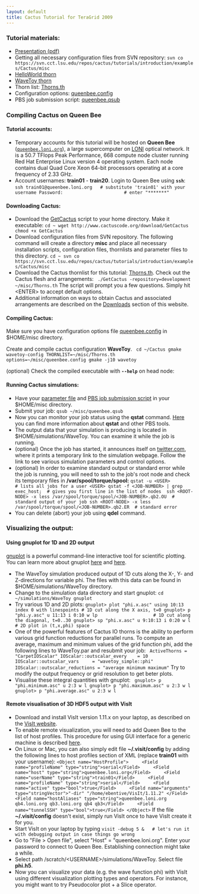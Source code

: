 ```yaml
---
layout: default
title: Cactus Tutorial for TeraGrid 2009
---
```

### Tutorial materials:

-   [Presentation
    (pdf)](http://svn.cct.lsu.edu/repos/cactus/tutorials/introduction/introduction.pdf)
-   Getting all necessary configuration files from SVN repository:
    `svn co https://svn.cct.lsu.edu/repos/cactus/tutorials/introduction/examples/Cactus/misc`
-   [HelloWorld
    thorn](http://svn.cct.lsu.edu/repos/cactus/tutorials/introduction/examples/Cactus/arrangements/Introduction/HelloWorld)
-   [WaveToy
    thorn](http://svn.cct.lsu.edu/repos/cactus/tutorials/introduction/examples/Cactus/arrangements/Introduction/WaveToy)
-   Thorn list:
    [Thorns.th](http://svn.cct.lsu.edu/repos/cactus/tutorials/introduction/examples/Cactus/misc/Thorns.th)
-   Configuration options:
    [queenbee.config](https://svn.cct.lsu.edu/repos/cactus/tutorials/introduction/examples/Cactus/misc/queenbee.config)
-   PBS job submission script:
    [queenbee.qsub](https://svn.cct.lsu.edu/repos/cactus/tutorials/introduction/examples/Cactus/misc/queenbee.qsub)

### Compiling Cactus on **Queen Bee**

#### Tutorial accounts:

-   Temporary accounts for this tutorial will be hosted on **Queen Bee**
    ([`queenbee.loni.org`](http://www.loni.org/systems/system.php?system=QueenBee)),
    a large supercomputer on [LONI](http://www.loni.org) optical
    network. It is a 50.7 TFlops Peak Performance, 668 compute node
    cluster running Red Hat Enterprise Linux version 4 operating system.
    Each node contains dual Quad Core Xeon 64-bit processors operating
    at a core frequency of 2.33 GHz.
-   Account usernames: **train01** - **train20**. Login to Queen Bee
    using **`ssh`**:
    ` ssh train01@queenbee.loni.org   # substitute 'train01' with your username Password:                       # enter "*******"  `

#### Downloading Cactus:

-   Download the [GetCactus](/download/GetCactus) script to your home
    directory. Make it executable:
    ` cd ~ wget http://www.cactuscode.org/download/GetCactus chmod +x GetCactus  `
-   Download configuration files from SVN repository. The following
    command will create a directory **misc** and place all necessary
    installation scripts, configuration files, thornlists and parameter
    files to this directory.
    ` cd ~ svn co https://svn.cct.lsu.edu/repos/cactus/tutorials/introduction/examples/Cactus/misc  `
-   Download the Cactus thornlist for this tutorial:
    [Thorns.th](https://svn.cct.lsu.edu/repos/cactus/tutorials/introduction/examples/Cactus/misc/Thorns.th).
    Check out the Cactus flesh and arrangements:
    ` ./GetCactus -repository=development ~/misc/Thorns.th` The script
    will prompt you a few questions. Simply hit &lt;ENTER&gt; to accept
    default options.
-   Additional information on ways to obtain Cactus and associated
    arrangements are described on the [Downloads](/download/) section of
    this website.

#### Compiling Cactus:

Make sure you have configuration options file
[queenbee.config](https://svn.cct.lsu.edu/repos/cactus/tutorials/introduction/examples/Cactus/misc/queenbee.config)
in $HOME/misc directory.

Create and compile cactus configuration **WaveToy**.
` cd ~/Cactus gmake wavetoy-config THORNLIST=~/misc/Thorns.th options=~/misc/queenbee.config gmake -j10 wavetoy`

(optional) Check the compiled executable with **`--help`** on head node:
`  `

#### Running Cactus simulations:

-   Have your [parameter
    file](http://svn.cct.lsu.edu/repos/cactus/tutorials/introduction/examples/Cactus/misc/WaveToy.par)
    and [PBS job submission
    script](http://svn.cct.lsu.edu/repos/cactus/tutorials/introduction/examples/Cactus/misc/queenbee.qsub)
    in your $HOME/misc directory.
-   Submit your job: `qsub ~/misc/queenbee.qsub `
-   Now you can monitor your job status using the **qstat** command.
    [Here](http://www.teragrid.org/userinfo/jobs/pbs.php) you can find
    more information about **qstat** and other PBS tools.
-   The output data that your simulation is producing is located in
    $HOME/simulations/WaveToy. You can examine it while the job is
    running.
-   (optional) Once the job has started, it announces itself on
    [twitter.com](http://twitter.com/numrel), where it prints a
    temporary link to the simulation webpage. Follow the link to see
    various simulation parameters and control options.
-   (optional) In order to examine standard output or standard error
    while the job is running, you will need to ssh to the job's root
    node and check its temporary files in **/var/spool/torque/spool:**
    ` qstat -u <USER>                         # lists all jobs for a user <USER> qstat -f <JOB-NUMBER> | grep exec_host;  # gives you first line in the list of nodes  ssh <ROOT-NODE> -x less /var/spool/torque/spool/<JOB-NUMBER>.qb2.OU  # standard output of your job ssh <ROOT-NODE> -x less /var/spool/torque/spool/<JOB-NUMBER>.qb2.ER  # standard error   `
-   You can delete (abort) your job using **qdel** command.

### Visualizing the output:

#### Using **gnuplot** for 1D and 2D output

[gnuplot](http://www.gnuplot.info/) is a powerful command-line
interactive tool for scientific plotting. You can learn more about
gnuplot [here]() and
[here](http://t16web.lanl.gov/Kawano/gnuplot/index-e.html).

-   The WaveToy simulation produced output of 1D cuts along the X-, Y-
    and Z-directions for variable phi. The files with this data can be
    found in $HOME/simulations/WaveToy directory.
-   Change to the simulation data directory and start gnuplot:
    ` cd ~/simulations/WaveToy gnuplot `
-   Try various 1D and 2D plots:
    ` gnuplot> plot "phi.x.asc" using 10:13 index 0 with linespoints # 1D cut along the X axis, t=0 gnuplot> p "phi.y.asc" u 11:13 i 0:10 w lp                     # 1D cut along the diagonal, t=0..30 gnuplot> sp "phi.x.asc" u 9:10:13 i 0:20 w l                   # 2D plot in (t,x,phi) space `
-   One of the powerful features of Cactus IO thorns is the ability to
    perform various grid function reductions for parallel runs. To
    compute an average, maximum and minimum values of the grid function
    phi, add the following lines to WaveToy.par and resubmit your job:
    ` ActiveThorns = "CarpetIOScalar" IOScalar::outscalar_every    = 10 IOScalar::outscalar_vars     = "wavetoy_simple::phi" IOScalar::outscalar_reductions = "average minimum maximum"`
    Try to modify the output frequency or grid resolution to get beter
    plots.
-   Visualise these integral quantities with gnuplot:
    ` gnuplot> p "phi.minimum.asc" u 2:3 w l gnuplot> p "phi.maximum.asc" u 2:3 w l gnuplot> p "phi.average.asc" u 2:3 w l`

#### Remote visualisation of 3D HDF5 output with VisIt

-   Download and install VisIt version 1.11.x on your laptop, as
    described on the [VisIt
    website](https://wci.llnl.gov/codes/visit/executables.html).
-   To enable remote visualization, you will need to add Queen Bee to
    the list of host profiles. This procedure for using GUI interface
    for a generic machine is described
    [here](/documentation/guides/visualization/VisIt).
-   On Linux or Mac, you can also simply edit file **~/.visit/config**
    by adding the following lines to host profiles section of XML
    (replace **train01** with your username):
    ` <Object name="HostProfile">     <Field name="profileName" type="string">serial</Field>     <Field name="host" type="string">queenbee.loni.org</Field>     <Field name="userName" type="string">train01</Field>     <Field name="profileName" type="string">serial</Field>     <Field name="active" type="bool">true</Field>     <Field name="arguments" type="stringVector">"-dir" "/home/ebentive/VisIt/1.11.2" </Field>     <Field name="hostAliases" type="string">queenbee.loni.org qb4.loni.org qb3.loni.org qb4 qb3</Field>     <Field name="tunnelSSH" type="bool">true</Field> </Object> `
    If the file **~/.visit/config** doesn't exist, simply run VisIt once
    to have VisIt create it for you.
-   Start VisIt on your laptop by typing
    `visit -debug 5 &   # let's run it with debugging output in case things go wrong `
-   Go to "File &gt; Open file", select "Host" = "queenbee.loni.org".
    Enter your password to connect to Queen Bee. Establishing connection
    might take a while.
-   Select path /scratch/&lt;USERNAME&gt;/simulations/WaveToy. Select
    file **phi.h5**.
-   Now you can visualize your data (e.g. the wave function phi) with
    VisIt using different visualization plotting types and operators.
    For instance, you might want to try Pseudocolor plot + a Slice
    operator.

